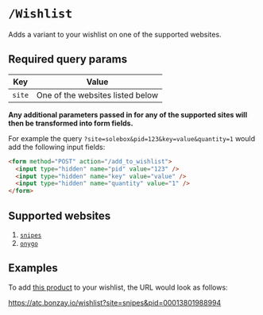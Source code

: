 # `/Wishlist`

Adds a variant to your wishlist on one of the supported websites.

## Required query params

| Key    | Value                            |
| ------ | -------------------------------- |
| `site` | One of the websites listed below |

**Any additional parameters passed in for any of the supported sites will then be transformed into form fields.**

For example the query `?site=solebox&pid=123&key=value&quantity=1` would add the following input fields:

```html
<form method="POST" action="/add_to_wishlist">
  <input type="hidden" name="pid" value="123" />
  <input type="hidden" name="key" value="value" />
  <input type="hidden" name="quantity" value="1" />
</form>
```

## Supported websites

1. [`snipes`](https://www.snipes.com/)
2. [`onygo`](https://www.onygo.com/)

## Examples

To add [this product](https://www.snipes.com/p/snipes-medium_logo_basketball_%28size_7%29-orange-00013801988994.html) to your wishlist, the URL would look as follows:

https://atc.bonzay.io/wishlist?site=snipes&pid=00013801988994
